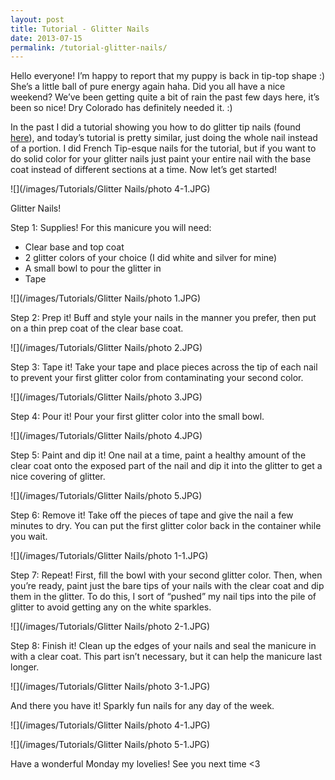 ```yaml
---
layout: post
title: Tutorial - Glitter Nails
date: 2013-07-15
permalink: /tutorial-glitter-nails/
---
```


Hello everyone! I’m happy to report that my puppy is back in tip-top shape :) She’s a little ball of pure energy again haha. Did you all have a nice weekend? We’ve been getting quite a bit of rain the past few days here, it’s been so nice! Dry Colorado has definitely needed it. :)

In the past I did a tutorial showing you how to do glitter tip nails (found [here](/tutorial-glitter-tips/)), and today’s tutorial is pretty similar, just doing the whole nail instead of a portion. I did French Tip-esque nails for the tutorial, but if you want to do solid color for your glitter nails just paint your entire nail with the base coat instead of different sections at a time. Now let’s get started!

![](/images/Tutorials/Glitter Nails/photo 4-1.JPG)

Glitter Nails!

Step 1: Supplies! For this manicure you will need:

- Clear base and top coat
- 2 glitter colors of your choice (I did white and silver for mine)
- A small bowl to pour the glitter in
- Tape

![](/images/Tutorials/Glitter Nails/photo 1.JPG)

Step 2: Prep it! Buff and style your nails in the manner you prefer, then put on a thin prep coat of the clear base coat.

![](/images/Tutorials/Glitter Nails/photo 2.JPG)

Step 3: Tape it! Take your tape and place pieces across the tip of each nail to prevent your first glitter color from contaminating your second color.

![](/images/Tutorials/Glitter Nails/photo 3.JPG)

Step 4: Pour it! Pour your first glitter color into the small bowl.

![](/images/Tutorials/Glitter Nails/photo 4.JPG)

Step 5: Paint and dip it! One nail at a time, paint a healthy amount of the clear coat onto the exposed part of the nail and dip it into the glitter to get a nice covering of glitter.

![](/images/Tutorials/Glitter Nails/photo 5.JPG)

Step 6: Remove it! Take off the pieces of tape and give the nail a few minutes to dry. You can put the first glitter color back in the container while you wait.

![](/images/Tutorials/Glitter Nails/photo 1-1.JPG)

Step 7: Repeat! First, fill the bowl with your second glitter color. Then, when you’re ready, paint just the bare tips of your nails with the clear coat and dip them in the glitter. To do this, I sort of “pushed” my nail tips into the pile of glitter to avoid getting any on the white sparkles.

![](/images/Tutorials/Glitter Nails/photo 2-1.JPG)

Step 8: Finish it! Clean up the edges of your nails and seal the manicure in with a clear coat. This part isn’t necessary, but it can help the manicure last longer.

![](/images/Tutorials/Glitter Nails/photo 3-1.JPG)

And there you have it! Sparkly fun nails for any day of the week.

![](/images/Tutorials/Glitter Nails/photo 4-1.JPG)

![](/images/Tutorials/Glitter Nails/photo 5-1.JPG)

Have a wonderful Monday my lovelies! See you next time <3